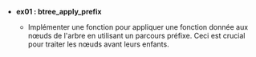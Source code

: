 - **ex01 : btree_apply_prefix**

  - Implémenter une fonction pour appliquer une fonction donnée aux nœuds de l'arbre en utilisant un parcours préfixe. Ceci est crucial pour traiter les nœuds avant leurs enfants.
